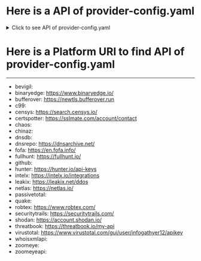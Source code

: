 
# Here is a API of  provider-config.yaml

<details>
  <summary>Click to see API of  provider-config.yaml  </summary>

---
---


```
bevigil: [fjxPEPpo7eHKe4SC]
binaryedge: [e9e1ad56-030b-491b-a142-e0dc0119ceb7]
bufferover: []
c99: []
censys: [a9dd00df-80fc-4364-89f6-eefb1b850c8e]
certspotter: [k58173_T7q1J5xCRyVWPqnwSB2I]
chaos: []
chinaz: []
dnsdb: []
dnsrepo: []
fofa: [ff999039b4cf7674ba9cee0224531731]
fullhunt: [7afb9a7d-3a57-47bc-96da-c3f6da4f710a]
github: []
hunter: [c7039033d1f4dbb9dc7c7c1dcf335a6e6383103c]
intelx: [e74919b0-85ae-4a21-a463-3346b7c69fe3]
leakix: [y20xmBZTzSMI5bd2c6gOiaTn6LIXH6Sqj67kTwurGfp9NjfV]
netlas: [O7VSsny1DqOPUic9V1wx6oLHSPH7bMvI]
passivetotal: []
quake: []
robtex: []
securitytrails: [S4kX17xdGtRCS_dmxgZ4MUGFTkfiQUR2]
shodan: [eSNTXCYrJmRSedE4hufSBIFjAxAQkEoO]
threatbook: [a79c769b6a0c426892a4983d237155f369e338396e46475bb98f5fe312919e53]
virustotal: [591e91fc74b9f00acfde7ffd5e1d2152bbe9342bd5bd65777f7cc4d18ff32702]
whoisxmlapi: []
zoomeye: [2EF46fAD-15D6-6F16B-53e9-63a5f773889]
zoomeyeapi: []

```



</details>


# Here is a Platform URl to find  API of  provider-config.yaml
---
- bevigil:  
- binaryedge:  https://www.binaryedge.io/
- bufferover:  https://newtls.bufferover.run
- c99:  
- censys:   https://search.censys.io/
- certspotter:  https://sslmate.com/account/contact
- chaos:  
- chinaz:  
- dnsdb: 
- dnsrepo:  https://dnsarchive.net/
- fofa:  https://en.fofa.info/
- fullhunt:  https://fullhunt.io/
- github:  
- hunter:  https://hunter.io/api-keys
- intelx:   https://intelx.io/integrations
- leakix:  https://leakix.net/ddos
- netlas:   https://netlas.io/
- passivetotal: 
- quake:  
- robtex: https://www.robtex.com/
- securitytrails:   https://securitytrails.com/
- shodan:  https://account.shodan.io/
- threatbook:  https://threatbook.io/my-api
- virustotal:  https://www.virustotal.com/gui/user/infogathyer12/apikey
- whoisxmlapi:  
- zoomeye:  
- zoomeyeapi:  




  
 













